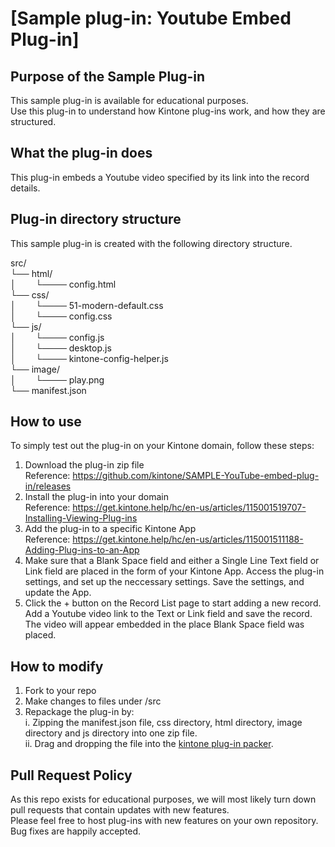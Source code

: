 # [Sample plug-in: Youtube Embed Plug-in]
## Purpose of the Sample Plug-in
This sample plug-in is available for educational purposes.  
Use this plug-in to understand how Kintone plug-ins work, and how they are structured.

## What the plug-in does
This plug-in embeds a Youtube video specified by its link into the record details.

## Plug-in directory structure
This sample plug-in is created with the following directory structure.

src/  
└── html/  
│        └──── config.html  
└── css/  
│        └──── 51-modern-default.css  
│        └──── config.css  
└── js/  
│        └──── config.js  
│        └──── desktop.js  
│        └──── kintone-config-helper.js  
└── image/  
│        └──── play.png  
└── manifest.json  

## How to use
To simply test out the plug-in on your Kintone domain, follow these steps:

1. Download the plug-in zip file  
Reference: https://github.com/kintone/SAMPLE-YouTube-embed-plug-in/releases
2. Install the plug-in into your domain  
Reference: https://get.kintone.help/hc/en-us/articles/115001519707-Installing-Viewing-Plug-ins
3. Add the plug-in to a specific Kintone App  
Reference: https://get.kintone.help/hc/en-us/articles/115001511188-Adding-Plug-ins-to-an-App
4. Make sure that a Blank Space field and either a Single Line Text field or Link field are placed in the form of your Kintone App. Access the plug-in settings, and set up the neccessary settings. Save the settings, and update the App.
5. Click the + button on the Record List page to start adding a new record. Add a Youtube video link to the Text or Link field and save the record. The video will appear embedded in the place Blank Space field was placed.

## How to modify
1. Fork to your repo
2. Make changes to files under /src
3. Repackage the plug-in by:  
 i. Zipping the manifest.json file, css directory, html directory, image directory and js directory into one zip file.  
 ii. Drag and dropping the file into the [kintone plug-in packer](https://kintone.github.io/plugin-packer/).

## Pull Request Policy
As this repo exists for educational purposes, we will most likely turn down pull requests that contain updates with new features.  
Please feel free to host plug-ins with new features on your own repository.  
Bug fixes are happily accepted.
